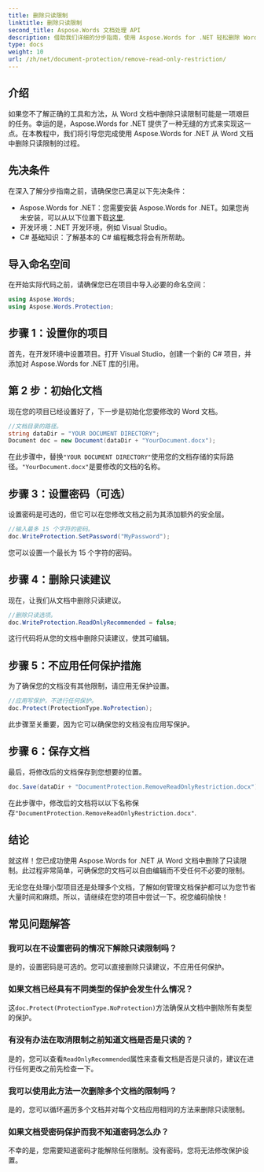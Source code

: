 ```yaml
---
title: 删除只读限制
linktitle: 删除只读限制
second_title: Aspose.Words 文档处理 API
description: 借助我们详细的分步指南，使用 Aspose.Words for .NET 轻松删除 Word 文档的只读限制。非常适合开发人员。
type: docs
weight: 10
url: /zh/net/document-protection/remove-read-only-restriction/
---
```

## 介绍

如果您不了解正确的工具和方法，从 Word 文档中删除只读限制可能是一项艰巨的任务。幸运的是，Aspose.Words for .NET 提供了一种无缝的方式来实现这一点。在本教程中，我们将引导您完成使用 Aspose.Words for .NET 从 Word 文档中删除只读限制的过程。

## 先决条件

在深入了解分步指南之前，请确保您已满足以下先决条件：

-  Aspose.Words for .NET：您需要安装 Aspose.Words for .NET。如果您尚未安装，可以从以下位置下载[这里](https://releases.aspose.com/words/net/).
- 开发环境：.NET 开发环境，例如 Visual Studio。
- C# 基础知识：了解基本的 C# 编程概念将会有所帮助。

## 导入命名空间

在开始实际代码之前，请确保您已在项目中导入必要的命名空间：

```csharp
using Aspose.Words;
using Aspose.Words.Protection;
```

## 步骤 1：设置你的项目

首先，在开发环境中设置项目。打开 Visual Studio，创建一个新的 C# 项目，并添加对 Aspose.Words for .NET 库的引用。

## 第 2 步：初始化文档

现在您的项目已经设置好了，下一步是初始化您要修改的 Word 文档。

```csharp
//文档目录的路径。
string dataDir = "YOUR DOCUMENT DIRECTORY";
Document doc = new Document(dataDir + "YourDocument.docx");
```

在此步骤中，替换`"YOUR DOCUMENT DIRECTORY"`使用您的文档存储的实际路径。`"YourDocument.docx"`是要修改的文档的名称。

## 步骤 3：设置密码（可选）

设置密码是可选的，但它可以在您修改文档之前为其添加额外的安全层。

```csharp
//输入最多 15 个字符的密码。
doc.WriteProtection.SetPassword("MyPassword");
```

您可以设置一个最长为 15 个字符的密码。

## 步骤 4：删除只读建议

现在，让我们从文档中删除只读建议。

```csharp
//删除只读选项。
doc.WriteProtection.ReadOnlyRecommended = false;
```

这行代码将从您的文档中删除只读建议，使其可编辑。

## 步骤 5：不应用任何保护措施

为了确保您的文档没有其他限制，请应用无保护设置。

```csharp
//应用写保护，不进行任何保护。
doc.Protect(ProtectionType.NoProtection);
```

此步骤至关重要，因为它可以确保您的文档没有应用写保护。

## 步骤 6：保存文档

最后，将修改后的文档保存到您想要的位置。

```csharp
doc.Save(dataDir + "DocumentProtection.RemoveReadOnlyRestriction.docx");
```

在此步骤中，修改后的文档将以以下名称保存`"DocumentProtection.RemoveReadOnlyRestriction.docx"`.

## 结论

就这样！您已成功使用 Aspose.Words for .NET 从 Word 文档中删除了只读限制。此过程非常简单，可确保您的文档可以自由编辑而不受任何不必要的限制。 

无论您在处理小型项目还是处理多个文档，了解如何管理文档保护都可以为您节省大量时间和麻烦。所以，请继续在您的项目中尝试一下。祝您编码愉快！

## 常见问题解答

### 我可以在不设置密码的情况下解除只读限制吗？

是的，设置密码是可选的。您可以直接删除只读建议，不应用任何保护。

### 如果文档已经具有不同类型的保护会发生什么情况？

这`doc.Protect(ProtectionType.NoProtection)`方法确保从文档中删除所有类型的保护。

### 有没有办法在取消限制之前知道文档是否是只读的？

是的，您可以查看`ReadOnlyRecommended`属性来查看文档是否是只读的，建议在进行任何更改之前先检查一下。

### 我可以使用此方法一次删除多个文档的限制吗？

是的，您可以循环遍历多个文档并对每个文档应用相同的方法来删除只读限制。

### 如果文档受密码保护而我不知道密码怎么办？

不幸的是，您需要知道密码才能解除任何限制。没有密码，您将无法修改保护设置。